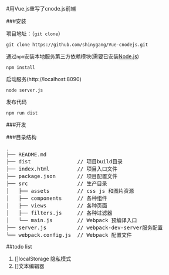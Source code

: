 #用Vue.js重写了cnode.js前端

###安装

项目地址：（`git clone`）

```shell
git clone https://github.com/shinygang/Vue-cnodejs.git
```

通过`npm`安装本地服务第三方依赖模块(需要已安装[Node.js](https://nodejs.org/))

```
npm install
```
启动服务(http://localhost:8090)

```
node server.js
```
发布代码
```
npm run dist
```

###开发

###目录结构
<pre>
.
├── README.md           
├── dist               // 项目build目录
├── index.html         // 项目入口文件
├── package.json       // 项目配置文件
├── src                // 生产目录
│   ├── assets         // css js 和图片资源
│   ├── components     // 各种组件
│   ├── views          // 各种页面
│   ├── filters.js     // 各种过滤器
│   └── main.js        // Webpack 预编译入口
├── server.js          // webpack-dev-server服务配置
└── webpack.config.js  // Webpack 配置文件
</pre>


##todo list
1. []localStorage 隐私模式
2. []文本编辑器

